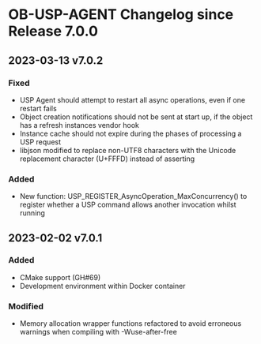# OB-USP-AGENT Changelog since Release 7.0.0

## 2023-03-13 v7.0.2
### Fixed
- USP Agent should attempt to restart all async operations, even if one restart fails
- Object creation notifications should not be sent at start up, if the object has a refresh instances vendor hook
- Instance cache should not expire during the phases of processing a USP request
- libjson modified to replace non-UTF8 characters with the Unicode replacement character (U+FFFD) instead of asserting

### Added
- New function: USP_REGISTER_AsyncOperation_MaxConcurrency() to register whether a USP command allows another invocation whilst running

## 2023-02-02 v7.0.1
### Added
- CMake support (GH#69)
- Development environment within Docker container

### Modified
- Memory allocation wrapper functions refactored to avoid erroneous warnings when compiling with -Wuse-after-free
